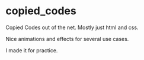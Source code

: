 # copied_codes

Copied Codes out of the net.
Mostly just html and css.

Nice animations and effects for several use cases.

I made it for practice.
